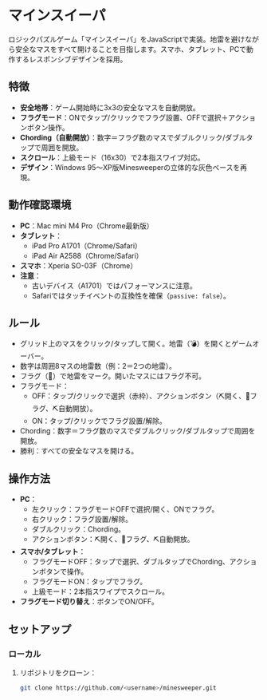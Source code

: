 # マインスイーパ

ロジックパズルゲーム「マインスイーパ」をJavaScriptで実装。地雷を避けながら安全なマスをすべて開けることを目指します。スマホ、タブレット、PCで動作するレスポンシブデザインを採用。

## 特徴
- **安全地帯**：ゲーム開始時に3x3の安全なマスを自動開放。
- **フラグモード**：ONでタップ/クリックでフラグ設置、OFFで選択＋アクションボタン操作。
- **Chording（自動開放）**：数字＝フラグ数のマスでダブルクリック/ダブルタップで周囲を開放。
- **スクロール**：上級モード（16x30）で2本指スワイプ対応。
- **デザイン**：Windows 95〜XP版Minesweeperの立体的な灰色ベースを再現。

## 動作確認環境
- **PC**：Mac mini M4 Pro（Chrome最新版）
- **タブレット**：
  - iPad Pro A1701（Chrome/Safari）
  - iPad Air A2588（Chrome/Safari）
- **スマホ**：Xperia SO-03F（Chrome）
- **注意**：
  - 古いデバイス（A1701）ではパフォーマンスに注意。
  - Safariではタッチイベントの互換性を確保（`passive: false`）。

## ルール
- グリッド上のマスをクリック/タップして開く。地雷（💣）を開くとゲームオーバー。
- 数字は周囲8マスの地雷数（例：2＝2つの地雷）。
- フラグ（🚩）で地雷をマーク。開いたマスにはフラグ不可。
- フラグモード：
  - OFF：タップ/クリックで選択（赤枠）、アクションボタン（⛏️開く、🚩フラグ、⛏️自動開放）。
  - ON：タップ/クリックでフラグ設置/解除。
- Chording：数字＝フラグ数のマスでダブルクリック/ダブルタップで周囲を開放。
- 勝利：すべての安全なマスを開ける。

## 操作方法
- **PC**：
  - 左クリック：フラグモードOFFで選択/開く、ONでフラグ。
  - 右クリック：フラグ設置/解除。
  - ダブルクリック：Chording。
  - アクションボタン：⛏️開く、🚩フラグ、⛏️自動開放。
- **スマホ/タブレット**：
  - フラグモードOFF：タップで選択、ダブルタップでChording、アクションボタンで操作。
  - フラグモードON：タップでフラグ。
  - 上級モード：2本指スワイプでスクロール。
- **フラグモード切り替え**：ボタンでON/OFF。

## セットアップ
### ローカル
1. リポジトリをクローン：
   ```bash
   git clone https://github.com/<username>/minesweeper.git